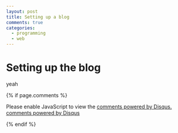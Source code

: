 ```yaml
---
layout: post
title: Setting up a blog
comments: true
categories:
  - programming
  - web
---
```


# Setting up the blog

yeah

{% if page.comments %}

<div id="disqus_thread"></div>
<script type="text/javascript">
  /* * * CONFIGURATION VARIABLES: EDIT BEFORE PASTING INTO YOUR WEBPAGE * * */
  var disqus_shortname = 'mmeno'; // required: replace example with your forum shortname
  var disqus_identifier = '{{ page.id }}';
  var disqus_url = '{{ page.url }}';
  var disqus_title = '{{ page.title }}';
  {% unless site.safe %}
  var disqus_developer = 1;
  {% endunless %}



  /* * * DON'T EDIT BELOW THIS LINE * * */
  (function() {
      var dsq = document.createElement('script'); dsq.type = 'text/javascript'; dsq.async = true;
      dsq.src = 'http://' + disqus_shortname + '.disqus.com/embed.js';
      (document.getElementsByTagName('head')[0] || document.getElementsByTagName('body')[0]).appendChild(dsq);
  })();
</script>
<noscript>Please enable JavaScript to view the <a href="http://disqus.com/?ref_noscript">comments powered by Disqus.</a></noscript>
<a href="http://disqus.com" class="dsq-brlink">comments powered by <span class="logo-disqus">Disqus</span></a>

{% endif %}
